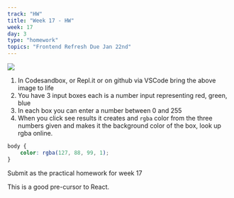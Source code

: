```yaml
---
track: "HW"
title: "Week 17 - HW"
week: 17
day: 3
type: "homework"
topics: "Frontend Refresh Due Jan 22nd"
---
```



<img src="https://i.imgur.com/3POIj50.png"/>

1. In Codesandbox, or Repl.it or on github via VSCode bring the above image to life
2. You have 3 input boxes each is a number input representing red, green, blue
3. In each box you can enter a number between 0 and 255
4. When you click see results it creates and `rgba` color from the three numbers given and makes it the background color of the box, look up rgba online. 

```css
body {
    color: rgba(127, 88, 99, 1);
}
```

Submit as the practical homework for week 17

This is a good pre-cursor to React.